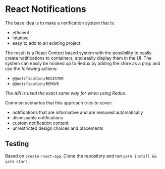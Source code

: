 React Notifications
==========

The base idea is to make a notification system that is:
* efficient
* intuitive
* easy to add to an existing project

The result is a React Context based system with the possibility to easily create notifications to containers,
and easily display them in the UI. The system can easily be hooked up to Redux by adding the store as a prop
and use the following actions:
  - `@@notification/REGISTER`
  - `@@notification/REMOVE`

*The API is used the exact same way for when using Redux.*

Common scenarios that this approach tries to cover:
* notifications that are informative and are removed automatically
* dismissable notifications
* custom notification content
* unrestricted design choices and placements

## Testing
Based on `create-react-app`. Clone the repository and run `yarn install && yarn start`.
